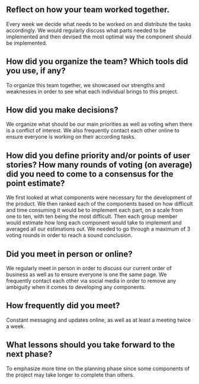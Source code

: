 ## Reflect on how your team worked together.
Every week we decide what needs to be worked on and distribute the tasks accordingly.
We would regularly discuss what parts needed to be implemented and then devised the most optimal way the component should be implemented.

## How did you organize the team? Which tools did you use, if any? 
To organize this team together, we showcased our strengths and weaknesses in order to see what each individual brings to this project.

## How did you make decisions?
We organize what should be our main priorities as well as voting when there is a conflict of interest.
We also frequently contact each other online to ensure everyone is working on their according tasks.

## How did you define priority and/or points of user stories? How many rounds of voting (on average) did you need to come to a consensus for the point estimate?
We first looked at what components were necessary for the development of the product. We then ranked each of the components based on how difficult and time consuming it would be to implement each part, on a scale from one to ten, with ten being the most difficult.
Then each group member would estimate how long each component would take to implement and averaged all our estimations out.
We needed to go through a maximum of 3 voting rounds in order to reach a sound conclusion.

## Did you meet in person or online?
We regularly meet in person in order to discuss our current order of business as well as to ensure everyone is one the same page.
We frequently contact each other via social media in order to remove any ambiguity when it comes to developing any components.

## How frequently did you meet? 
Constant messaging and updates online, as well as at least a meeting twice a week.

## What lessons should you take forward to the next phase?
To emphasize more time on the planning phase since some components of the project may take longer to complete than others.

